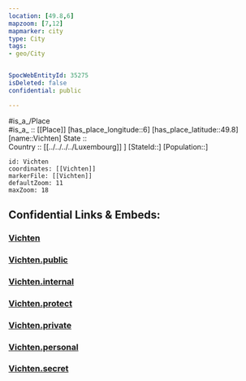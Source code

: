 ```yaml
---
location: [49.8,6] 
mapzoom: [7,12] 
mapmarker: city 
type: City
tags:
- geo/City


SpocWebEntityId: 35275
isDeleted: false
confidential: public

---
```

#is_a_/Place  
#is_a_ :: [[Place]] 
[has_place_longitude::6] 
[has_place_latitude::49.8] 
[name::Vichten] 
State ::  
Country :: [[../../../../Luxembourg]] ] 
[StateId::] 
[Population::] 



```leaflet
id: Vichten
coordinates: [[Vichten]] 
markerFile: [[Vichten]] 
defaultZoom: 11 
maxZoom: 18
```


## Confidential Links & Embeds: 

### [Vichten](/_Standards/Earth/Continent/Europe/Europe~West/Luxembourg/Districts~Luxembourg/Diekirch/City/Vichten.md) 

### [Vichten.public](/_public/Earth/Continent/Europe/Europe~West/Luxembourg/Districts~Luxembourg/Diekirch/City/Vichten.public.md) 

### [Vichten.internal](/_internal/Earth/Continent/Europe/Europe~West/Luxembourg/Districts~Luxembourg/Diekirch/City/Vichten.internal.md) 

### [Vichten.protect](/_protect/Earth/Continent/Europe/Europe~West/Luxembourg/Districts~Luxembourg/Diekirch/City/Vichten.protect.md) 

### [Vichten.private](/_private/Earth/Continent/Europe/Europe~West/Luxembourg/Districts~Luxembourg/Diekirch/City/Vichten.private.md) 

### [Vichten.personal](/_personal/Earth/Continent/Europe/Europe~West/Luxembourg/Districts~Luxembourg/Diekirch/City/Vichten.personal.md) 

### [Vichten.secret](/_secret/Earth/Continent/Europe/Europe~West/Luxembourg/Districts~Luxembourg/Diekirch/City/Vichten.secret.md)

